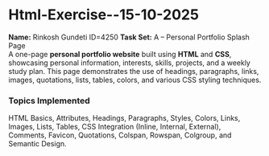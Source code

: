 # Html-Exercise--15-10-2025
**Name:** Rinkosh Gundeti  ID=4250
**Task Set:** A – Personal Portfolio Splash Page  
 A one-page **personal portfolio website** built using **HTML** and **CSS**, showcasing personal information, interests, skills, projects, and a weekly study plan.   This page demonstrates the use of headings, paragraphs, links, images, quotations, lists, tables, colors, and various CSS styling techniques.

### Topics Implemented  
HTML Basics, Attributes, Headings, Paragraphs, Styles, Colors, Links,  
Images, Lists, Tables, CSS Integration (Inline, Internal, External),  
Comments, Favicon, Quotations, Colspan, Rowspan, Colgroup, and Semantic Design.
